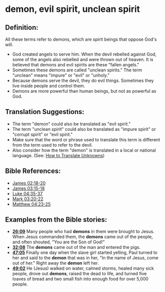 # demon, evil spirit, unclean spirit #

## Definition: ##

All these terms refer to demons, which are spirit beings that oppose God's will.

* God created angels to serve him. When the devil rebelled against God, some of the angels also rebelled and were thrown out of heaven. It is believed that demons and evil spirits are these "fallen angels."
* Sometimes these demons are called "unclean spirits." The term "unclean" means "impure" or "evil" or "unholy."
* Because demons serve the devil, they do evil things. Sometimes they live inside people and control them.
* Demons are more powerful than human beings, but not as powerful as God.

## Translation Suggestions: ##

* The term "demon" could also be translated as "evil spirit."
* The term "unclean spirit" could also be translated as "impure spirit" or "corrupt spirit" or "evil spirit."
* Make sure that the word or phrase used to translate this term is different from the term used to refer to the devil.
* Also consider how the term "demon" is translated in a local or national language. (See: [How to Translate Unknowns](en/ta-vol1/translate/man/translate-unknown))



## Bible References: ##

* [James 02:18-20](en/tn/jas/help/02/18)
* [James 03:15-18](en/tn/jas/help/03/15)
* [Luke 04:35-37](en/tn/luk/help/04/35)
* [Mark 03:20-22](en/tn/mrk/help/03/20)
* [Matthew 04:23-25](en/tn/mat/help/04/23)

## Examples from the Bible stories: ##

* __[26:09](en/tn/obs/help/26/09)__ Many people who had __demons__  in them were brought to Jesus. When Jesus commanded them, the __demons__  came out of the people, and often shouted, "You are the Son of God!"
* __[32:08](en/tn/obs/help/32/08)__ The __demons__  came out of the man and entered the pigs.
* __[47:05](en/tn/obs/help/47/05)__ Finally one day when the slave girl started yelling, Paul turned to her and said to the __demon__  that was in her, "In the name of Jesus, come out of her." Right away the __demon__  left her.
* __[49:02](en/tn/obs/help/49/02)__ He (Jesus) walked on water, calmed storms, healed many sick people, drove out __demons__, raised the dead to life, and turned five loaves of bread and two small fish into enough food for over 5,000 people.